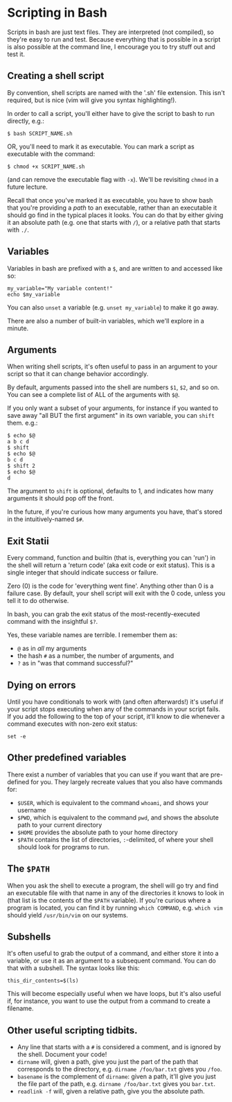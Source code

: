 
# Scripting in Bash

Scripts in bash are just text files. They are interpreted (not compiled), so
they're easy to run and test. Because everything that is possible in a script is
also possible at the command line, I encourage you to try stuff out and test it.

## Creating a shell script

By convention, shell scripts are named with the '.sh' file extension. This isn't
required, but is nice (vim will give you syntax highlighting!).

In order to call a script, you'll either have to give the script to bash to run
directly, e.g.:

```
$ bash SCRIPT_NAME.sh
```

OR, you'll need to mark it as executable. You can mark a script as executable
with the command:
```
$ chmod +x SCRIPT_NAME.sh
```
(and can remove the executable flag with `-x`). We'll be revisiting `chmod` in a
future lecture.

Recall that once you've marked it as executable, you have to show bash that
you're providing a *path* to an executable, rather than an executable it should
go find in the typical places it looks. You can do that by either giving it an
absolute path (e.g. one that starts with `/`), or a relative path that starts
with `./`.

## Variables

Variables in bash are prefixed with a `$`, and are written to and accessed like
so:
```
my_variable="My variable content!"
echo $my_variable
```
You can also `unset` a variable (e.g. `unset my_variable`) to make it go away.

There are also a number of built-in variables, which we'll explore in a minute.

## Arguments

When writing shell scripts, it's often useful to pass in an argument to your
script so that it can change behavior accordingly.

By default, arguments passed into the shell are numbers `$1`, `$2`, and so on.
You can see a complete list of ALL of the arguments with `$@`.

If you only want a subset of your arguments, for instance if you wanted to save
away "all BUT the first argument" in its own variable, you can `shift` them.
e.g.:
```
$ echo $@
a b c d
$ shift
$ echo $@
b c d
$ shift 2
$ echo $@
d
```
The argument to `shift` is optional, defaults to 1, and indicates how many
arguments it should pop off the front.

In the future, if you're curious how many arguments you have, that's stored in
the intuitively-named `$#`.

## Exit Statii
Every command, function and builtin (that is, everything you can 'run') in the
shell will return a 'return code' (aka exit code or exit status). This is a
single integer that should indicate success or failure.

Zero (0) is the code for 'everything went fine'. Anything other than 0 is a
failure case.  By default, your shell script will exit with the 0 code, unless
you tell it to do otherwise.

In bash, you can grab the exit status of the most-recently-executed command with
the insightful `$?`.

Yes, these variable names are terrible. I remember them as:

 * `@` as in _all_ my arguments
 * the hash `#` as a number, the number of arguments, and
 * `?` as in "was that command successful?"

## Dying on errors

Until you have conditionals to work with (and often afterwards!) it's useful if
your script stops executing when any of the commands in your script fails. If
you add the following to the top of your script, it'll know to die whenever a
command executes with non-zero exit status:
```
set -e
```

## Other predefined variables

There exist a number of variables that you can use if you want that are
pre-defined for you. They largely recreate values that you also have commands
for:

 * `$USER`, which is equivalent to the command `whoami`, and shows your username
 * `$PWD`, which is equivalent to the command `pwd`, and shows the absolute path
    to your current directory
 * `$HOME` provides the absolute path to your home directory
 * `$PATH` contains the list of directories, `:`-delimited, of where your shell
    should look for programs to run.

## The `$PATH`

When you ask the shell to execute a program, the shell will go try and find an
executable file with that name in any of the directories it knows to look in
(that list is the contents of the `$PATH` variable). If you're curious where a
program is located, you can find it by running `which COMMAND`, e.g.
`which vim` should yield `/usr/bin/vim` on our systems.

## Subshells

It's often useful to grab the output of a command, and either store it into a
variable, or use it as an argument to a subsequent command. You can do that with
a subshell. The syntax looks like this:
```
this_dir_contents=$(ls)
```

This will become especially useful when we have loops, but it's also useful if,
for instance, you want to use the output from a command to create a filename.


## Other useful scripting tidbits.

 * Any line that starts with a `#` is considered a comment, and is ignored by the
shell. Document your code!
 * `dirname` will, given a path, give you just the part of the path that
    corresponds to the directory, e.g. `dirname /foo/bar.txt` gives you `/foo`.
 * `basename` is the complement of `dirname`: given a path, it'll give you just
    the file part of the path, e.g. `dirname /foo/bar.txt` gives you `bar.txt`.
 * `readlink -f` will, given a relative path, give you the absolute path.


